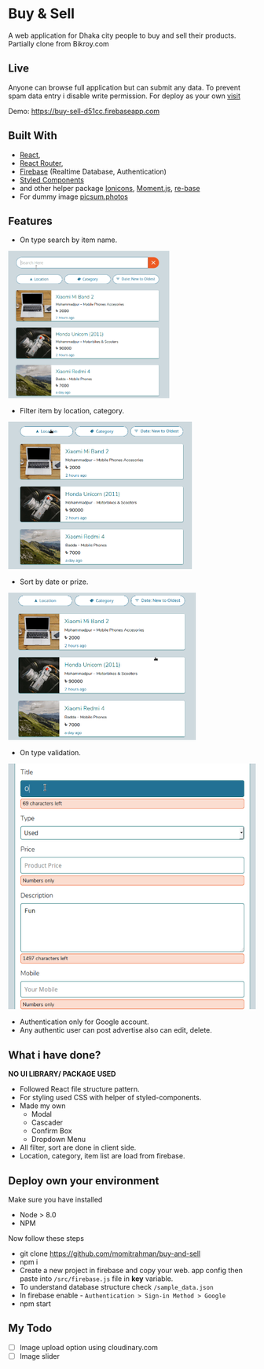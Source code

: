 # Buy & Sell

A web application for Dhaka city people to buy and sell their products. Partially clone from Bikroy.com

## Live

Anyone can browse full application but can submit any data. To prevent spam data entry i disable write permission. For deploy as your own [visit](https://github.com/momitrahman/buy-and-sell#-deploy-own-your-environment)

Demo: https://buy-sell-d51cc.firebaseapp.com

## Built With

- [React](https://reactjs.org),
- [React Router](https://reacttraining.com/react-router/web/guides/philosophy),
- [Firebase](https://firebase.google.com/) (Realtime Database, Authentication)
- [Styled Components](https://github.com/styled-components/styled-components)
- and other helper package [Ionicons](https://ionicons.com), [Moment.js](https://momentjs.com/), [re-base](https://github.com/tylermcginnis/re-base)
- For dummy image [picsum.photos](https://picsum.photos/)

## Features

- On type search by item name.

<img src="Readme_Asset/search.gif" max-width="400" height="300">

- Filter item by location, category.

<img src="Readme_Asset/filter.gif" max-width="400" height="300">

- Sort by date or prize.

<img src="Readme_Asset/sortby.gif" max-width="400" height="300">

- On type validation.

<img src="Readme_Asset/validation.gif" max-width="400" height="500">

- Authentication only for Google account.
- Any authentic user can post advertise also can edit, delete.

## What i have done?

**NO UI LIBRARY/ PACKAGE USED**

- Followed React file structure pattern.
- For styling used CSS with helper of styled-components.
- Made my own
  - Modal
  - Cascader
  - Confirm Box
  - Dropdown Menu
- All filter, sort are done in client side.
- Location, category, item list are load from firebase.

## Deploy own your environment

Make sure you have installed

- Node > 8.0
- NPM

Now follow these steps

- git clone https://github.com/momitrahman/buy-and-sell
- npm i
- Create a new project in firebase and copy your web. app config then paste into `/src/firebase.js` file in **key** variable.
- To understand database structure check `/sample_data.json`
- In firebase enable - `Authentication > Sign-in Method > Google`
- npm start

## My Todo

- [ ] Image upload option using cloudinary.com
- [ ] Image slider
